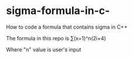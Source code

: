 # sigma-formula-in-c-
How to code a formula that contains sigma in C++

The formula in this repo is ∑(x=1)^n(2i+4)

Where "n" value is user's input
